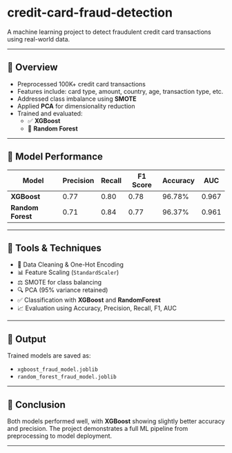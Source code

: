 # credit-card-fraud-detection

A machine learning project to detect fraudulent credit card transactions using real-world data.

---

## 📌 Overview
- Preprocessed 100K+ credit card transactions
- Features include: card type, amount, country, age, transaction type, etc.
- Addressed class imbalance using **SMOTE**
- Applied **PCA** for dimensionality reduction
- Trained and evaluated:
  - ✅ **XGBoost**
  - 🌲 **Random Forest**

---

## 🚀 Model Performance

| Model         | Precision | Recall | F1 Score | Accuracy | AUC   |
|---------------|-----------|--------|----------|----------|--------|
| **XGBoost**       | 0.77      | 0.80   | 0.78     | 96.78%   | 0.967 |
| **Random Forest** | 0.71      | 0.84   | 0.77     | 96.37%   | 0.961 |

---

## 🧠 Tools & Techniques
- 🧹 Data Cleaning & One-Hot Encoding  
- 📊 Feature Scaling (`StandardScaler`)  
- ⚖️ SMOTE for class balancing  
- 🔍 PCA (95% variance retained)  
- ✅ Classification with **XGBoost** and **RandomForest**  
- 📈 Evaluation using Accuracy, Precision, Recall, F1, AUC  

---

## 💾 Output
Trained models are saved as:
- `xgboost_fraud_model.joblib`
- `random_forest_fraud_model.joblib`

---

## 📣 Conclusion
Both models performed well, with **XGBoost** showing slightly better accuracy and precision. The project demonstrates a full ML pipeline from preprocessing to model deployment.

---


